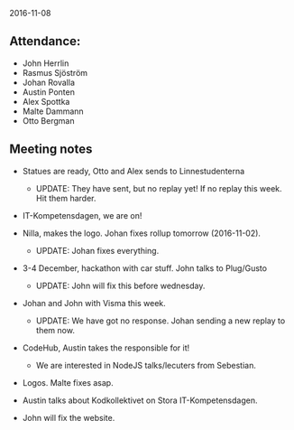 2016-11-08

## Attendance:

* John Herrlin
* Rasmus Sjöström
* Johan Rovalla
* Austin Ponten
* Alex Spottka
* Malte Dammann
* Otto Bergman

## Meeting notes

* Statues are ready, Otto and Alex sends to Linnestudenterna
  * UPDATE: They have sent, but no replay yet! If no replay this week. Hit them harder.

* IT-Kompetensdagen, we are on!

* Nilla, makes the logo. Johan fixes rollup tomorrow (2016-11-02).
  * UPDATE: Johan fixes everything.

* 3-4 December, hackathon with car stuff. John talks to Plug/Gusto
  * UPDATE: John will fix this before wednesday.

* Johan and John with Visma this week.
  * UPDATE: We have got no response. Johan sending a new replay to them now.
  
* CodeHub, Austin takes the responsible for it!
  * We are interested in NodeJS talks/lecuters from Sebestian.

* Logos. Malte fixes asap.

* Austin talks about Kodkollektivet on Stora IT-Kompetensdagen.

* John will fix the website.


